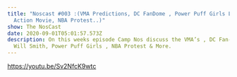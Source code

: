 ```yaml
---
title: "Noscast #003 :(VMA Predictions, DC FanDome , Power Puff Girls Live
  Action Movie, NBA Protest..)"
show: The NosCast
date: 2020-09-01T05:01:57.573Z
description: On this weeks episode Camp Nos discuss the VMA’s , DC Fan-dome ,
  Will Smith, Power Puff Girls , NBA Protest & More.
---
```

https://youtu.be/Sv2NfcK9wtc